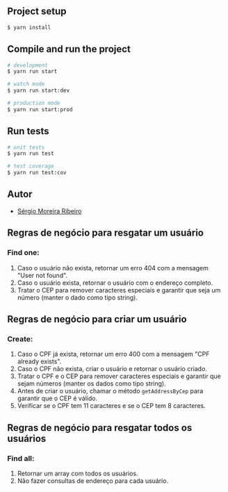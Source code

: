 ## Project setup

```bash
$ yarn install
```

## Compile and run the project

```bash
# development
$ yarn run start

# watch mode
$ yarn run start:dev

# production mode
$ yarn run start:prod
```

## Run tests

```bash
# unit tests
$ yarn run test

# test coverage
$ yarn run test:cov
```

## Autor

- [Sérgio Moreira Ribeiro](https://github.com/SergioMRibeiro/)

## Regras de negócio para resgatar um usuário

### Find one:
1. Caso o usuário não exista, retornar um erro 404 com a mensagem "User not found".
2. Caso o usuário exista, retornar o usuário com o endereço completo.
3. Tratar o CEP para remover caracteres especiais e garantir que seja um número (manter o dado como tipo string).

## Regras de negócio para criar um usuário

### Create:
1. Caso o CPF já exista, retornar um erro 400 com a mensagem "CPF already exists".
2. Caso o CPF não exista, criar o usuário e retornar o usuário criado.
3. Tratar o CPF e o CEP para remover caracteres especiais e garantir que sejam números (manter os dados como tipo string).
4. Antes de criar o usuário, chamar o método `getAddressByCep` para garantir que o CEP é válido.
5. Verificar se o CPF tem 11 caracteres e se o CEP tem 8 caracteres.

## Regras de negócio para resgatar todos os usuários

### Find all:
1. Retornar um array com todos os usuários.
2. Não fazer consultas de endereço para cada usuário.



